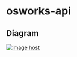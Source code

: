 # osworks-api

## Diagram

<a href="https://imgbox.com/ZREXH1qU" target="_blank"><img src="https://images2.imgbox.com/21/e3/ZREXH1qU_o.png" alt="image host"/></a>
